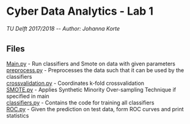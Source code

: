 # Cyber Data Analytics - Lab 1 
###### TU Delft 2017/2018 -- Author: Johanna Korte

## Files

[Main.py](Main.py) - Run classifiers and Smote on data with given parameters  
[preprocess.py](preprocess.py) - Preprocesses the data such that it can be used by the classifiers  
[crossvalidation.py](crossvalidation.py) - Coordinates k-fold crossvalidation  
[SMOTE.py](SMOTE.py) - Applies Synthetic Minority Over-sampling Technique if specified in main  
[classifiers.py](classifiers.py) - Contains the code for training all classifiers  
[ROC.py](ROC.py) - Given the prediction on test data, form ROC curves and print statistics